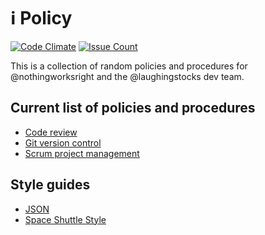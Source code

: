 # ℹ️ Policy  

[![Code Climate](https://img.shields.io/codeclimate/github/nothingworksright/policy.svg?style=flat-square&label=Code%20Review%20GPA)](https://codeclimate.com/github/nothingworksright/policy) [![Issue Count](https://img.shields.io/codeclimate/issues/github/nothingworksright/policy.svg?style=flat-square&label=Code%20Review%20Issues%20Found)](https://codeclimate.com/github/nothingworksright/policy/issues)  

This is a collection of random policies and procedures for @nothingworksright and the @laughingstocks dev team.  

## Current list of policies and procedures  

- [Code review](code_review.md)  
- [Git version control](git.md)  
- [Scrum project management](scrum.md)  

## Style guides  

- [JSON](json.md)  
- [Space Shuttle Style](space_shuttle_style.md)  
